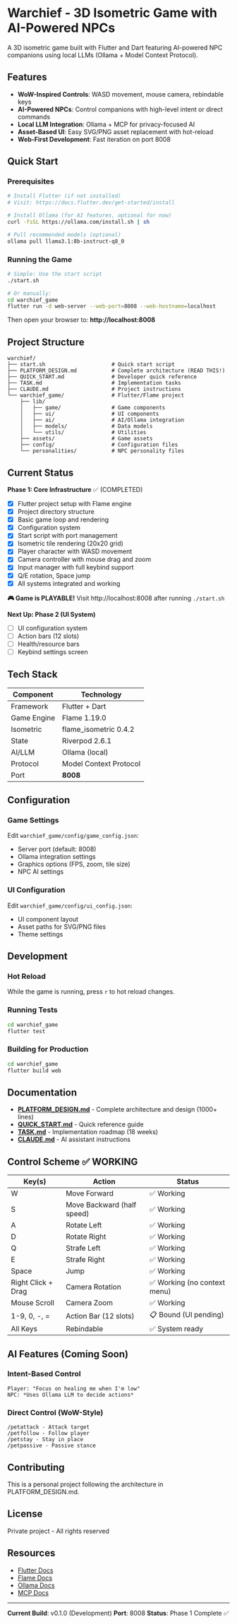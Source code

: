 # Warchief - 3D Isometric Game with AI-Powered NPCs

A 3D isometric game built with Flutter and Dart featuring AI-powered NPC companions using local LLMs (Ollama + Model Context Protocol).

## Features

- **WoW-Inspired Controls**: WASD movement, mouse camera, rebindable keys
- **AI-Powered NPCs**: Control companions with high-level intent or direct commands
- **Local LLM Integration**: Ollama + MCP for privacy-focused AI
- **Asset-Based UI**: Easy SVG/PNG asset replacement with hot-reload
- **Web-First Development**: Fast iteration on port 8008

## Quick Start

### Prerequisites

```bash
# Install Flutter (if not installed)
# Visit: https://docs.flutter.dev/get-started/install

# Install Ollama (for AI features, optional for now)
curl -fsSL https://ollama.com/install.sh | sh

# Pull recommended models (optional)
ollama pull llama3.1:8b-instruct-q8_0
```

### Running the Game

```bash
# Simple: Use the start script
./start.sh

# Or manually:
cd warchief_game
flutter run -d web-server --web-port=8008 --web-hostname=localhost
```

Then open your browser to: **http://localhost:8008**

## Project Structure

```
warchief/
├── start.sh                     # Quick start script
├── PLATFORM_DESIGN.md           # Complete architecture (READ THIS!)
├── QUICK_START.md               # Developer quick reference
├── TASK.md                      # Implementation tasks
├── CLAUDE.md                    # Project instructions
└── warchief_game/               # Flutter/Flame project
    ├── lib/
    │   ├── game/                # Game components
    │   ├── ui/                  # UI components
    │   ├── ai/                  # AI/Ollama integration
    │   ├── models/              # Data models
    │   └── utils/               # Utilities
    ├── assets/                  # Game assets
    ├── config/                  # Configuration files
    └── personalities/           # NPC personality files
```

## Current Status

**Phase 1: Core Infrastructure** ✅ (COMPLETED)
- [x] Flutter project setup with Flame engine
- [x] Project directory structure
- [x] Basic game loop and rendering
- [x] Configuration system
- [x] Start script with port management
- [x] Isometric tile rendering (20x20 grid)
- [x] Player character with WASD movement
- [x] Camera controller with mouse drag and zoom
- [x] Input manager with full keybind support
- [x] Q/E rotation, Space jump
- [x] All systems integrated and working

**🎮 Game is PLAYABLE!**
Visit http://localhost:8008 after running `./start.sh`

**Next Up: Phase 2 (UI System)**
- [ ] UI configuration system
- [ ] Action bars (12 slots)
- [ ] Health/resource bars
- [ ] Keybind settings screen

## Tech Stack

| Component | Technology |
|-----------|------------|
| Framework | Flutter + Dart |
| Game Engine | Flame 1.19.0 |
| Isometric | flame_isometric 0.4.2 |
| State | Riverpod 2.6.1 |
| AI/LLM | Ollama (local) |
| Protocol | Model Context Protocol |
| Port | **8008** |

## Configuration

### Game Settings
Edit `warchief_game/config/game_config.json`:
- Server port (default: 8008)
- Ollama integration settings
- Graphics options (FPS, zoom, tile size)
- NPC AI settings

### UI Configuration
Edit `warchief_game/config/ui_config.json`:
- UI component layout
- Asset paths for SVG/PNG files
- Theme settings

## Development

### Hot Reload
While the game is running, press `r` to hot reload changes.

### Running Tests
```bash
cd warchief_game
flutter test
```

### Building for Production
```bash
cd warchief_game
flutter build web
```

## Documentation

- **[PLATFORM_DESIGN.md](PLATFORM_DESIGN.md)** - Complete architecture and design (1000+ lines)
- **[QUICK_START.md](QUICK_START.md)** - Quick reference guide
- **[TASK.md](TASK.md)** - Implementation roadmap (18 weeks)
- **[CLAUDE.md](CLAUDE.md)** - AI assistant instructions

## Control Scheme ✅ WORKING

| Key(s) | Action | Status |
|--------|--------|--------|
| W | Move Forward | ✅ Working |
| S | Move Backward (half speed) | ✅ Working |
| A | Rotate Left | ✅ Working |
| D | Rotate Right | ✅ Working |
| Q | Strafe Left | ✅ Working |
| E | Strafe Right | ✅ Working |
| Space | Jump | ✅ Working |
| Right Click + Drag | Camera Rotation | ✅ Working (no context menu) |
| Mouse Scroll | Camera Zoom | ✅ Working |
| 1-9, 0, -, = | Action Bar (12 slots) | 📋 Bound (UI pending) |
| All Keys | Rebindable | ✅ System ready |

## AI Features (Coming Soon)

### Intent-Based Control
```
Player: "Focus on healing me when I'm low"
NPC: *Uses Ollama LLM to decide actions*
```

### Direct Control (WoW-Style)
```
/petattack - Attack target
/petfollow - Follow player
/petstay - Stay in place
/petpassive - Passive stance
```

## Contributing

This is a personal project following the architecture in PLATFORM_DESIGN.md.

## License

Private project - All rights reserved

## Resources

- [Flutter Docs](https://docs.flutter.dev)
- [Flame Docs](https://docs.flame-engine.org)
- [Ollama Docs](https://github.com/ollama/ollama)
- [MCP Docs](https://modelcontextprotocol.io)

---

**Current Build**: v0.1.0 (Development)
**Port**: 8008
**Status**: Phase 1 Complete ✅
